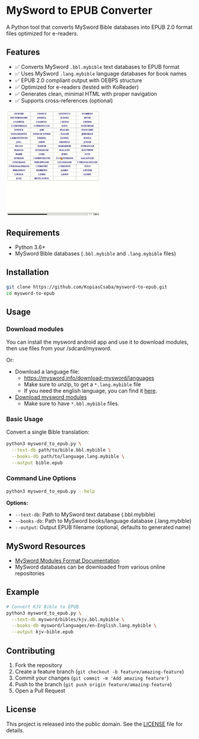 # MySword to EPUB Converter

A Python tool that converts MySword Bible databases into EPUB 2.0 format files optimized for e-readers.

## Features

- ✅ Converts MySword `.bbl.mybible` text databases to EPUB format
- ✅ Uses MySword `.lang.mybible` language databases for book names
- ✅ EPUB 2.0 compliant output with OEBPS structure
- ✅ Optimized for e-readers (tested with KoReader)
- ✅ Generates clean, minimal HTML with proper navigation
- ✅ Supports cross-references (optional)

<img src="docs/kjvepub.gif" alt="Preview in KOReader" width="250" />

## Requirements

- Python 3.6+
- MySword Bible databases (`.bbl.mybible` and `.lang.mybible` files)

## Installation

```bash
git clone https://github.com/KopiasCsaba/mysword-to-epub.git
cd mysword-to-epub
```

## Usage
### Download modules
You can install the mysword android app and use it to download modules, then use files from your /sdcard/mysword.

Or:
 * Download a language file:
    * https://mysword.info/download-mysword/languages
    * Make sure to unzip, to get a `*.lang.mybible` file
    * If you need the english language, you can find it [here](docs/en-US-English.lang.mybible). 
 * [Download mysword modules](https://duckduckgo.com/?q=mysword+modules&t=brave&ia=web)
    * Make sure to have `*.bbl.mybible` files.

### Basic Usage

Convert a single Bible translation:

```bash
python3 mysword_to_epub.py \
  --text-db path/to/bible.bbl.mybible \
  --books-db path/to/language.lang.mybible \
  --output bible.epub
```
### Command Line Options

```bash
python3 mysword_to_epub.py --help
```

**Options:**
- `--text-db`: Path to MySword text database (.bbl.mybible)
- `--books-db`: Path to MySword books/language database (.lang.mybible)  
- `--output`: Output EPUB filename (optional, defaults to generated name)


## MySword Resources

- [MySword Modules Format Documentation](https://mysword.info/modules-format)
- MySword databases can be downloaded from various online repositories

## Example

```bash
# Convert KJV Bible to EPUB
python3 mysword_to_epub.py \
  --text-db mysword/bibles/kjv.bbl.mybible \
  --books-db mysword/languages/en-English.lang.mybible \
  --output kjv-bible.epub
```

## Contributing

1. Fork the repository
2. Create a feature branch (`git checkout -b feature/amazing-feature`)
3. Commit your changes (`git commit -m 'Add amazing feature'`)
4. Push to the branch (`git push origin feature/amazing-feature`)
5. Open a Pull Request

## License

This project is released into the public domain. See the [LICENSE](LICENSE) file for details.

